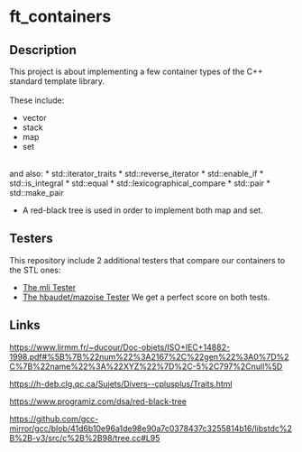 # ft_containers

## Description
This project is about implementing a few container types of the C++ standard template library.<br />
<br />
These include:
* vector
* stack
* map
* set
<br/>
and also:
* std::iterator_traits
* std::reverse_iterator
* std::enable_if
* std::is_integral
* std::equal
* std::lexicographical_compare
* std::pair
* std::make_pair

* A red-black tree is used in order to implement both map and set.

## Testers
This repository include 2 additional testers that compare our containers to the STL ones:
* [The mli Tester](https://github.com/mli42/containers_test)
* [The hbaudet/mazoise Tester](https://github.com/Mazoise/FT_CONTAINERS_TESTER)
We get a perfect score on both tests.

## Links
https://www.lirmm.fr/~ducour/Doc-objets/ISO+IEC+14882-1998.pdf#%5B%7B%22num%22%3A2167%2C%22gen%22%3A0%7D%2C%7B%22name%22%3A%22XYZ%22%7D%2C-5%2C797%2Cnull%5D<br />

https://h-deb.clg.qc.ca/Sujets/Divers--cplusplus/Traits.html<br />

https://www.programiz.com/dsa/red-black-tree<br />

https://github.com/gcc-mirror/gcc/blob/41d6b10e96a1de98e90a7c0378437c3255814b16/libstdc%2B%2B-v3/src/c%2B%2B98/tree.cc#L95
